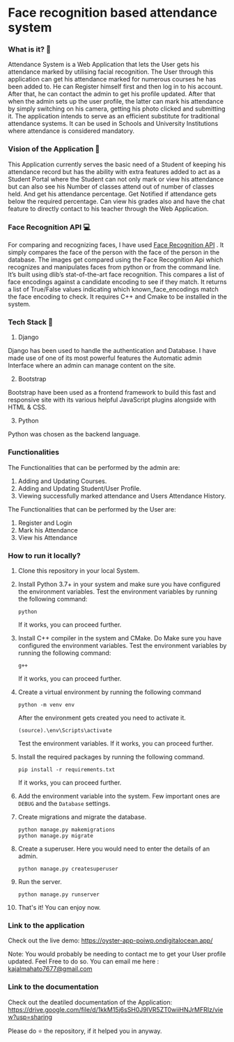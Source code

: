# Face recognition based attendance system 


### What is it? 🤔
Attendance System is a Web Application that lets the User gets his attendance marked by
utilising facial recognition. The User through this application can get his attendance marked
for numerous courses he has been added to. He can Register himself first and then log in to
his account. After that, he can contact the admin to get his profile updated. After that when
the admin sets up the user profile, the latter can mark his attendance by simply switching on
his camera, getting his photo clicked and submitting it. 
The application intends to serve as an efficient substitute for traditional attendance
systems. It can be used in Schools and University Institutions where attendance is considered
mandatory. 

### Vision of the Application 🚀
This Application currently serves the basic need of a Student of keeping his attendance record but has the ability with extra features added to act as a Student Portal where the Student can not only mark or view his attendance but can also see his Number of classes attend out of number of classes held. And get his attendance percentage. Get Notified if attendance gets below the required percentage. Can view his grades also and have the chat feature to directly contact to his teacher through the Web Application. 



### Face Recognition API 💻
For comparing and recognizing faces, I have used [Face Recognition API](https://pypi.org/project/face-recognition/) .
It simply compares the face of the person with the face of the person in the database.
The images get compared using the Face Recognition Api which recognizes and manipulates faces
from python or from the command line. It’s built using dlib’s stat-of-the-art face
recognition. 
This compares a list of face encodings against a candidate encoding to see if they match. It
returns a list of True/False values indicating which known_face_encodings match the face
encoding to check. 
It requires C++ and Cmake to be installed in the system.


### Tech Stack 📑
1. Django

Django has been used to handle the authentication and Database. I have made use of one of its
most powerful features the Automatic admin Interface where an admin can manage content on the
site.

2. Bootstrap

Bootstrap have been used as a frontend framework to build this fast and responsive site with its various helpful JavaScript plugins alongside with HTML & CSS. 

3. Python

Python was chosen as the backend language. 

### Functionalities 

The Functionalities that can be performed by the admin are:
1. Adding and Updating Courses.
2. Adding and Updating Student/User Profile.
3. Viewing successfully marked attendance and Users Attendance History.

The Functionalities that can be performed by the User are:
1. Register and Login
2. Mark his Attendance
3. View his Attendance

### How to run it locally? 
1. Clone this repository in your local System.
2. Install Python 3.7+ in your system and make sure you have configured the environment variables.
    Test the environment variables by running the following command:
    ```
   python
   ```
   If it works, you can proceed further.

2. Install C++ compiler in the system and CMake. Do Make sure you have configured the environment variables.
    Test the environment variables by running the following command:
    ```
   g++
   ```
   If it works, you can proceed further.

3. Create a virtual environment by running the following command
   ```
   python -m venv env
   ```
   After the environment gets created you need to activate it.
    ```
    (source).\env\Scripts\activate
     ```
    Test the environment variables.
    If it works, you can proceed further.

4. Install the required packages by running the following command.
    ```
   pip install -r requirements.txt
   ```
   If it works, you can proceed further.

5. Add the environment variable into the system. Few important ones are `DEBUG`
    and the `Database` settings. 
   
6. Create migrations and migrate the database.
    ```
   python manage.py makemigrations
   python manage.py migrate
   ```
7. Create a superuser. Here you would need to enter the details of an admin.
    ```
   python manage.py createsuperuser
   ```
8. Run the server.
    ```
   python manage.py runserver
   ```
9.  That's it! You can enjoy now. 
 
### Link to the application
Check out the live demo:
https://oyster-app-poiwp.ondigitalocean.app/

Note: You would probably be needing to contact me to get your User profile updated. Feel Free
to do so. You can email me here : kajalmahato7677@gmail.com

### Link to the documentation
Check out the deatiled documentation of the Application:
https://drive.google.com/file/d/1kkM15j6sSH0J9lVR5ZT0wiiHNJrMFRIz/view?usp=sharing

Please do ⭐ the repository, if it helped you in anyway.
